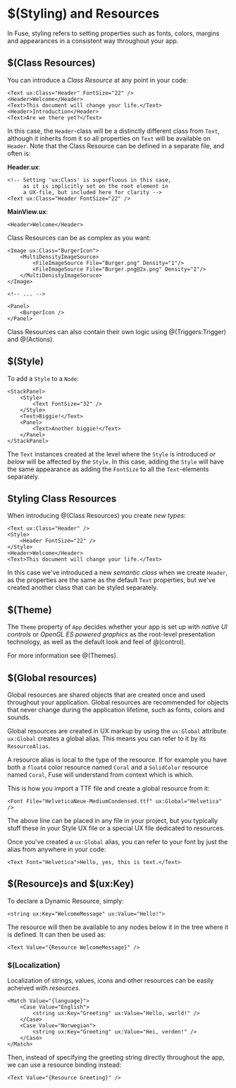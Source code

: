 # $(Styling) and Resources

In Fuse, styling refers to setting properties such as fonts, colors, margins and appearances in a consistent way throughout your app.

## $(Class Resources)

You can introduce a _Class Resource_ at any point in your code:

	<Text ux:Class="Header" FontSize="22" />
	<Header>Welcome</Header>
	<Text>This document will change your life.</Text>
	<Header>Introduction</Header>
	<Text>Are we there yet?</Text>

In this case, the `Header`-class will be a distinctly different class from `Text`, although it inherits from it so all properties on `Text` will be available on `Header`. Note that the Class Resource can be defined in a separate file, and often is:

__Header.ux__:

	<!-- Setting 'ux:Class' is superfluous in this case, 
		 as it is implicitly set on the root element in 
		 a UX-file, but included here for clarity -->
	<Text ux:Class="Header FontSize="22" />
	
__MainView.ux__:

	<Header>Welcome</Header>
	
Class Resources can be as complex as you want:

	<Image ux:Class="BurgerIcon">
		<MultiDensityImageSource>
			<FileImageSource File="Burger.png" Density="1"/>
			<FileImageSource File="Burger.png@2x.png" Density="2"/>
		</MultiDenistyImageSoruce>
	</Image>
	
	<!-- ... -->
	
	<Panel>
		<BurgerIcon />
	</Panel>

Class Resources can also contain their own logic using @(Triggers:Trigger) and @(Actions).

## $(Style)

To add a `Style` to a `Node`:

	<StackPanel>
		<Style>
			<Text FontSize="32" />
		</Style>
		<Text>Biggie!</Text>
		<Panel>
			<Text>Another biggie!</Text>
		</Panel>
	</StackPanel>

The `Text` instances created at the level where the `Style` is introduced _or below_ will be affected by the `Style`. In this case, adding the `Style` will have the same appearance as adding the `FontSize` to all the `Text`-elements separately.

## Styling Class Resources

When introducing @(Class Resources) you create _new types_:

	<Text ux:Class="Header" />
	<Style>
		<Header FontSize="22" />
	</Style>
	<Header>Welcome</Header>
	<Text>This document will change your life.</Text>

In this case we've introduced a new _semantic class_ when we create `Header`, as the properties are the same as the default `Text` properties, but we've created another class that can be styled separately.

## $(Theme)

The `Theme` property of `App` decides whether your app is set up with *native UI controls* or *OpenGL ES powered graphics* as the root-level presentation technology, as well as the default look and feel of @(control).

For more information see @(Themes).

## $(Global resources)

Global resources are shared objects that are created once and used throughout your application. Global resources are recommended for objects that never change during the application lifetime, such as fonts, colors and sounds.

Global resources are created in UX markup by using the `ux:Global` attribute. `ux:Global` creates a global alias. This means you can refer to it by its `ResourceAlias`.

A resource alias is local to the type of the resource. If for example you have both a `float4` color resource named `Coral` and a `SolidColor` resource named `Coral`, Fuse will understand from context which is which.

This is how you import a TTF file and create a global resource from it:

	<Font File="HelveticaNeue-MediumCondensed.ttf" ux:Global="Helvetica" />

The above line can be placed in any file in your project, but you typically stuff these in your Style UX file or a special UX file dedicated to resources.

Once you've created a `ux:Global` alias, you can refer to your font by just the alias from anywhere in your code:

	<Text Font="Helvetica">Hello, yes, this is text.</Text>

## $(Resource)s and $(ux:Key)

To declare a Dynamic Resource, simply:

	<string ux:Key="WelcomeMessage" ux:Value="Hello!">

The resource will then be available to any nodes below it in the tree where it is defined. It can then be used as:

	<Text Value="{Resource WelcomeMessage}" />

### $(Localization)

Localization of strings, values, icons and other resources can be easily acheived with *resources*.

	<Match Value="{language}">
		<Case Value="English">
			<string ux:Key="Greeting" ux:Value="Hello, world!" />
		</Case>
		<Case Value="Norwegian">
			<string ux:Key="Greeting" ux:Value="Hei, verden!" />
		</Case>
	</Match>

Then, instead of specifying the greeting string directly throughout the app, we can use a resource binding instead:

	<Text Value="{Resource Greeting}" />


<!--## The anatomy of controls

TODO: Explain appearances, overlays, child/parent, how 

## Tweaking existing styles

- InheritStyle = false ? -->


